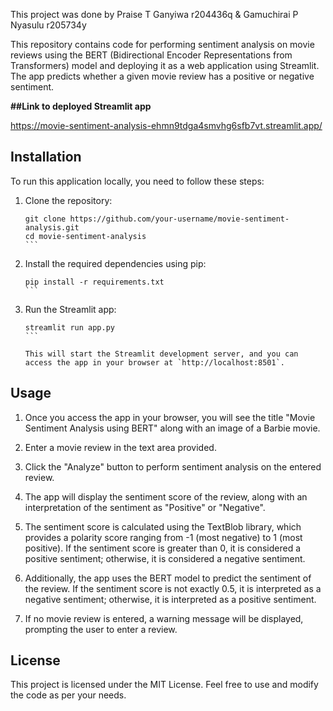 
This project was done by Praise T Ganyiwa r204436q & Gamuchirai P Nyasulu r205734y


This repository contains code for performing sentiment analysis on movie reviews using the BERT (Bidirectional Encoder Representations from Transformers) model and deploying it as a web application using Streamlit. The app predicts whether a given movie review has a positive or negative sentiment.

**##Link to deployed Streamlit app**

https://movie-sentiment-analysis-ehmn9tdga4smvhg6sfb7vt.streamlit.app/

## Installation

To run this application locally, you need to follow these steps:

1. Clone the repository:

   `````shell
   git clone https://github.com/your-username/movie-sentiment-analysis.git
   cd movie-sentiment-analysis
   ```

2. Install the required dependencies using pip:

   ````shell
   pip install -r requirements.txt
   ```

3. Run the Streamlit app:

   ````shell
   streamlit run app.py
   ```

   This will start the Streamlit development server, and you can access the app in your browser at `http://localhost:8501`.

## Usage

1. Once you access the app in your browser, you will see the title "Movie Sentiment Analysis using BERT" along with an image of a Barbie movie.

2. Enter a movie review in the text area provided.

3. Click the "Analyze" button to perform sentiment analysis on the entered review.

4. The app will display the sentiment score of the review, along with an interpretation of the sentiment as "Positive" or "Negative".

5. The sentiment score is calculated using the TextBlob library, which provides a polarity score ranging from -1 (most negative) to 1 (most positive). If the sentiment score is greater than 0, it is considered a positive sentiment; otherwise, it is considered a negative sentiment.

6. Additionally, the app uses the BERT model to predict the sentiment of the review. If the sentiment score is not exactly 0.5, it is interpreted as a negative sentiment; otherwise, it is interpreted as a positive sentiment.

7. If no movie review is entered, a warning message will be displayed, prompting the user to enter a review.



## License

This project is licensed under the MIT License. Feel free to use and modify the code as per your needs.
